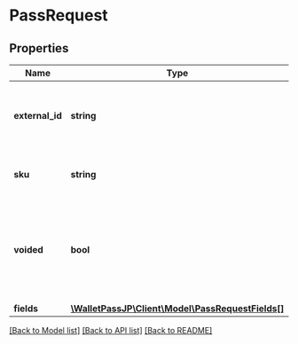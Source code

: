 # PassRequest

## Properties
Name | Type | Description | Notes
------------ | ------------- | ------------- | -------------
**external_id** | **string** | The custom/external ID you want to use. Cannot be changed after creation. | [optional] 
**sku** | **string** | Your system SKU. To be used in the barcode. | [optional] 
**voided** | **bool** | Indicates that the pass is void—for example, a one time use coupon that has been redeemed. The default value is false. | [optional] [default to false]
**fields** | [**\WalletPassJP\Client\Model\PassRequestFields[]**](PassRequestFields.md) |  | [optional] 

[[Back to Model list]](../../README.md#documentation-for-models) [[Back to API list]](../../README.md#documentation-for-api-endpoints) [[Back to README]](../../README.md)

